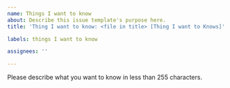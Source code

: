 ```yaml
---
name: Things I want to know
about: Describe this issue template's purpose here.
title: 'Thing I want to know: <file in title> [Thing I want to Knows]'

labels: things I want to know

assignees: ''

---
```


Please describe what you want to know in less than 255 characters.
